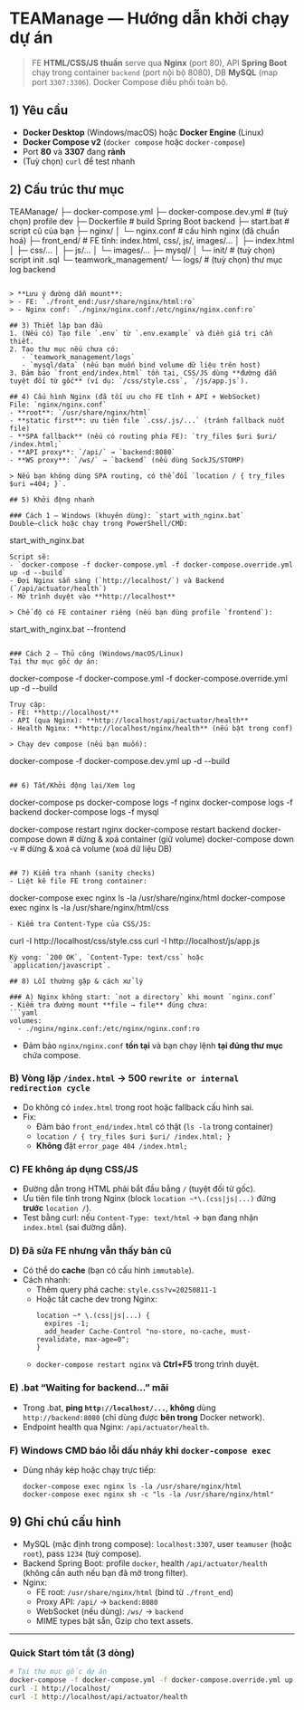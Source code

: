 # TEAManage — Hướng dẫn khởi chạy dự án

> FE **HTML/CSS/JS thuần** serve qua **Nginx** (port 80), API **Spring Boot** chạy trong container `backend` (port nội bộ 8080), DB **MySQL** (map port `3307:3306`). Docker Compose điều phối toàn bộ.

## 1) Yêu cầu
- **Docker Desktop** (Windows/macOS) hoặc **Docker Engine** (Linux)
- **Docker Compose v2** (`docker compose` hoặc `docker-compose`)
- Port **80** và **3307** đang **rảnh**
- (Tuỳ chọn) `curl` để test nhanh

## 2) Cấu trúc thư mục 
TEAManage/
├─ docker-compose.yml
├─ docker-compose.dev.yml            # (tuỳ chọn) profile dev
├─ Dockerfile                        # build Spring Boot backend
├─ start.bat                         # script cũ của bạn
├─ nginx/
│  └─ nginx.conf                     # cấu hình nginx (đã chuẩn hoá)
├─ front_end/                        # FE tĩnh: index.html, css/, js/, images/...
│  ├─ index.html
│  ├─ css/...
│  ├─ js/...
│  └─ images/...
├─ mysql/
│  └─ init/                          # (tuỳ chọn) script init .sql
└─ teamwork_management/
   └─ logs/                          # (tuỳ chọn) thư mục log backend
```

> **Lưu ý đường dẫn mount**:  
> - FE: `./front_end:/usr/share/nginx/html:ro`  
> - Nginx conf: `./nginx/nginx.conf:/etc/nginx/nginx.conf:ro`

## 3) Thiết lập ban đầu
1. (Nếu có) Tạo file `.env` từ `.env.example` và điền giá trị cần thiết.
2. Tạo thư mục nếu chưa có:
   - `teamwork_management/logs`
   - `mysql/data` (nếu bạn muốn bind volume dữ liệu trên host)
3. Đảm bảo `front_end/index.html` tồn tại, CSS/JS dùng **đường dẫn tuyệt đối từ gốc** (ví dụ: `/css/style.css`, `/js/app.js`).

## 4) Cấu hình Nginx (đã tối ưu cho FE tĩnh + API + WebSocket)
File: `nginx/nginx.conf`
- **root**: `/usr/share/nginx/html`
- **static first**: ưu tiên file `.css/.js/...` (tránh fallback nuốt file)
- **SPA fallback** (nếu có routing phía FE): `try_files $uri $uri/ /index.html;`
- **API proxy**: `/api/` → `backend:8080`
- **WS proxy**: `/ws/` → `backend` (nếu dùng SockJS/STOMP)

> Nếu bạn không dùng SPA routing, có thể đổi `location / { try_files $uri =404; }`.

## 5) Khởi động nhanh

### Cách 1 — Windows (khuyên dùng): `start_with_nginx.bat`
Double–click hoặc chạy trong PowerShell/CMD:
```
start_with_nginx.bat
```
Script sẽ:
- `docker-compose -f docker-compose.yml -f docker-compose.override.yml up -d --build`
- Đợi Nginx sẵn sàng (`http://localhost/`) và Backend (`/api/actuator/health`)
- Mở trình duyệt vào **http://localhost**

> Chế độ có FE container riêng (nếu bạn dùng profile `frontend`):
```
start_with_nginx.bat --frontend
```

### Cách 2 — Thủ công (Windows/macOS/Linux)
Tại thư mục gốc dự án:
```
docker-compose -f docker-compose.yml -f docker-compose.override.yml up -d --build
```
Truy cập:
- FE: **http://localhost/**
- API (qua Nginx): **http://localhost/api/actuator/health**
- Health Nginx: **http://localhost/nginx/health** (nếu bật trong conf)

> Chạy dev compose (nếu bạn muốn):
```
docker-compose -f docker-compose.dev.yml up -d --build
```

## 6) Tắt/Khởi động lại/Xem log
```
docker-compose ps
docker-compose logs -f nginx
docker-compose logs -f backend
docker-compose logs -f mysql

docker-compose restart nginx
docker-compose restart backend
docker-compose down    # dừng & xoá container (giữ volume)
docker-compose down -v # dừng & xoá cả volume (xoá dữ liệu DB)
```

## 7) Kiểm tra nhanh (sanity checks)
- Liệt kê file FE trong container:
  ```
  docker-compose exec nginx ls -la /usr/share/nginx/html
  docker-compose exec nginx ls -la /usr/share/nginx/html/css
  ```
- Kiểm tra Content-Type của CSS/JS:
  ```
  curl -I http://localhost/css/style.css
  curl -I http://localhost/js/app.js
  ```
  Kỳ vọng: `200 OK`, `Content-Type: text/css` hoặc `application/javascript`.

## 8) Lỗi thường gặp & cách xử lý

### A) Nginx không start: `not a directory` khi mount `nginx.conf`
- Kiểm tra đường mount **file → file** đúng chưa:
  ```yaml
  volumes:
    - ./nginx/nginx.conf:/etc/nginx/nginx.conf:ro
  ```
- Đảm bảo `nginx/nginx.conf` **tồn tại** và bạn chạy lệnh **tại đúng thư mục** chứa compose.

### B) Vòng lặp `/index.html` → 500 `rewrite or internal redirection cycle`
- Do không có `index.html` trong root hoặc fallback cấu hình sai.  
- Fix:
  - Đảm bảo `front_end/index.html` có thật (`ls -la` trong container)
  - `location / { try_files $uri $uri/ /index.html; }`
  - **Không** đặt `error_page 404 /index.html;`

### C) FE không áp dụng CSS/JS
- Đường dẫn trong HTML phải bắt đầu bằng `/` (tuyệt đối từ gốc).
- Ưu tiên file tĩnh trong Nginx (block `location ~*\.(css|js|...)` đứng **trước** `location /`).
- Test bằng curl: nếu `Content-Type: text/html` → bạn đang nhận `index.html` (sai đường dẫn).

### D) Đã sửa FE nhưng vẫn thấy bản cũ
- Có thể do **cache** (bạn có cấu hình `immutable`).  
- Cách nhanh:
  - Thêm query phá cache: `style.css?v=20250811-1`  
  - Hoặc tắt cache dev trong Nginx:
    ```nginx
    location ~* \.(css|js|...) {
      expires -1;
      add_header Cache-Control "no-store, no-cache, must-revalidate, max-age=0";
    }
    ```
  - `docker-compose restart nginx` và **Ctrl+F5** trong trình duyệt.

### E) .bat “Waiting for backend…” mãi
- Trong .bat, **ping `http://localhost/...`**, **không** dùng `http://backend:8080` (chỉ dùng được **bên trong** Docker network).
- Endpoint health qua Nginx: `/api/actuator/health`.

### F) Windows CMD báo lỗi dấu nháy khi `docker-compose exec`
- Dùng nháy kép hoặc chạy trực tiếp:
  ```
  docker-compose exec nginx ls -la /usr/share/nginx/html
  docker-compose exec nginx sh -c "ls -la /usr/share/nginx/html"
  ```

## 9) Ghi chú cấu hình
- MySQL (mặc định trong compose): `localhost:3307`, user `teamuser` (hoặc `root`), pass `1234` (tuỳ compose).
- Backend Spring Boot: profile `docker`, health `/api/actuator/health` (không cần auth nếu bạn đã mở trong filter).
- Nginx:
  - FE root: `/usr/share/nginx/html` (bind từ `./front_end`)
  - Proxy API: `/api/` → `backend:8080`
  - WebSocket (nếu dùng): `/ws/` → `backend`
  - MIME types bật sẵn, Gzip cho text assets.

---

### Quick Start tóm tắt (3 dòng)
```bash
# Tại thư mục gốc dự án
docker-compose -f docker-compose.yml -f docker-compose.override.yml up -d --build
curl -I http://localhost/
curl -I http://localhost/api/actuator/health
```
